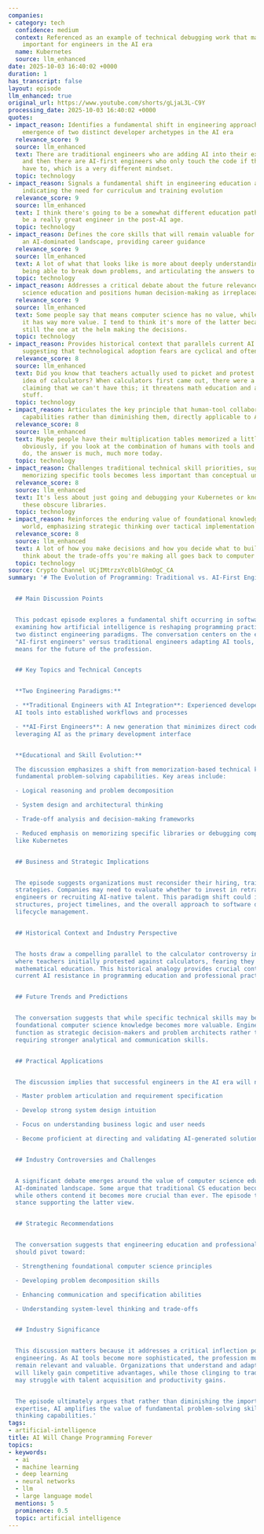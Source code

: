```yaml
---
companies:
- category: tech
  confidence: medium
  context: Referenced as an example of technical debugging work that may become less
    important for engineers in the AI era
  name: Kubernetes
  source: llm_enhanced
date: 2025-10-03 16:40:02 +0000
duration: 1
has_transcript: false
layout: episode
llm_enhanced: true
original_url: https://www.youtube.com/shorts/gLjaL3L-C9Y
processing_date: 2025-10-03 16:40:02 +0000
quotes:
- impact_reason: Identifies a fundamental shift in engineering approaches and the
    emergence of two distinct developer archetypes in the AI era
  relevance_score: 9
  source: llm_enhanced
  text: There are traditional engineers who are adding AI into their existing processes,
    and then there are AI-first engineers who only touch the code if they absolutely
    have to, which is a very different mindset.
  topic: technology
- impact_reason: Signals a fundamental shift in engineering education and career development,
    indicating the need for curriculum and training evolution
  relevance_score: 9
  source: llm_enhanced
  text: I think there's going to be a somewhat different education path for how to
    be a really great engineer in the post-AI age.
  topic: technology
- impact_reason: Defines the core skills that will remain valuable for engineers in
    an AI-dominated landscape, providing career guidance
  relevance_score: 9
  source: llm_enhanced
  text: A lot of what that looks like is more about deeply understanding logical fundamentals,
    being able to break down problems, and articulating the answers to them.
  topic: technology
- impact_reason: Addresses a critical debate about the future relevance of computer
    science education and positions human decision-making as irreplaceable
  relevance_score: 9
  source: llm_enhanced
  text: Some people say that means computer science has no value, while others argue
    it has way more value. I tend to think it's more of the latter because you are
    still the one at the helm making the decisions.
  topic: technology
- impact_reason: Provides historical context that parallels current AI resistance,
    suggesting that technological adoption fears are cyclical and often unfounded
  relevance_score: 8
  source: llm_enhanced
  text: Did you know that teachers actually used to picket and protest against the
    idea of calculators? When calculators first came out, there were a lot of protests
    claiming that we can't have this; it threatens math education and all that good
    stuff.
  topic: technology
- impact_reason: Articulates the key principle that human-tool collaboration amplifies
    capabilities rather than diminishing them, directly applicable to AI adoption
  relevance_score: 8
  source: llm_enhanced
  text: Maybe people have their multiplication tables memorized a little less. But
    obviously, if you look at the combination of humans with tools and what they can
    do, the answer is much, much more today.
  topic: technology
- impact_reason: Challenges traditional technical skill priorities, suggesting that
    memorizing specific tools becomes less important than conceptual understanding
  relevance_score: 8
  source: llm_enhanced
  text: It's less about just going and debugging your Kubernetes or knowing all of
    these obscure libraries.
  topic: technology
- impact_reason: Reinforces the enduring value of foundational knowledge in an AI
    world, emphasizing strategic thinking over tactical implementation
  relevance_score: 8
  source: llm_enhanced
  text: A lot of how you make decisions and how you decide what to build and how you
    think about the trade-offs you're making all goes back to computer science fundamentals.
  topic: technology
source: Crypto Channel UCjIMtrzxYc0lblGhmOgC_CA
summary: '# The Evolution of Programming: Traditional vs. AI-First Engineering Approaches


  ## Main Discussion Points


  This podcast episode explores a fundamental shift occurring in software engineering,
  examining how artificial intelligence is reshaping programming practices and creating
  two distinct engineering paradigms. The conversation centers on the emergence of
  "AI-first engineers" versus traditional engineers adapting AI tools, and what this
  means for the future of the profession.


  ## Key Topics and Technical Concepts


  **Two Engineering Paradigms:**

  - **Traditional Engineers with AI Integration**: Experienced developers incorporating
  AI tools into established workflows and processes

  - **AI-First Engineers**: A new generation that minimizes direct code interaction,
  leveraging AI as the primary development interface


  **Educational and Skill Evolution:**

  The discussion emphasizes a shift from memorization-based technical knowledge toward
  fundamental problem-solving capabilities. Key areas include:

  - Logical reasoning and problem decomposition

  - System design and architectural thinking

  - Trade-off analysis and decision-making frameworks

  - Reduced emphasis on memorizing specific libraries or debugging complex infrastructure
  like Kubernetes


  ## Business and Strategic Implications


  The episode suggests organizations must reconsider their hiring, training, and development
  strategies. Companies may need to evaluate whether to invest in retraining existing
  engineers or recruiting AI-native talent. This paradigm shift could impact team
  structures, project timelines, and the overall approach to software development
  lifecycle management.


  ## Historical Context and Industry Perspective


  The hosts draw a compelling parallel to the calculator controversy in education,
  where teachers initially protested against calculators, fearing they would undermine
  mathematical education. This historical analogy provides crucial context for understanding
  current AI resistance in programming education and professional practice.


  ## Future Trends and Predictions


  The conversation suggests that while specific technical skills may become less critical,
  foundational computer science knowledge becomes more valuable. Engineers will increasingly
  function as strategic decision-makers and problem architects rather than code implementers,
  requiring stronger analytical and communication skills.


  ## Practical Applications


  The discussion implies that successful engineers in the AI era will need to:

  - Master problem articulation and requirement specification

  - Develop strong system design intuition

  - Focus on understanding business logic and user needs

  - Become proficient at directing and validating AI-generated solutions


  ## Industry Controversies and Challenges


  A significant debate emerges around the value of computer science education in an
  AI-dominated landscape. Some argue that traditional CS education becomes obsolete,
  while others contend it becomes more crucial than ever. The episode takes a clear
  stance supporting the latter view.


  ## Strategic Recommendations


  The conversation suggests that engineering education and professional development
  should pivot toward:

  - Strengthening foundational computer science principles

  - Developing problem decomposition skills

  - Enhancing communication and specification abilities

  - Understanding system-level thinking and trade-offs


  ## Industry Significance


  This discussion matters because it addresses a critical inflection point in software
  engineering. As AI tools become more sophisticated, the profession must evolve to
  remain relevant and valuable. Organizations that understand and adapt to these changes
  will likely gain competitive advantages, while those clinging to traditional approaches
  may struggle with talent acquisition and productivity gains.


  The episode ultimately argues that rather than diminishing the importance of engineering
  expertise, AI amplifies the value of fundamental problem-solving skills and strategic
  thinking capabilities.'
tags:
- artificial-intelligence
title: AI Will Change Programming Forever
topics:
- keywords:
  - ai
  - machine learning
  - deep learning
  - neural networks
  - llm
  - large language model
  mentions: 5
  prominence: 0.5
  topic: artificial intelligence
---
```


<!-- Episode automatically generated from analysis data -->
<!-- Processing completed: 2025-10-03 16:40:02 UTC -->
